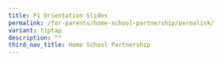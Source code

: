 ```yaml
---
title: P1 Orientation Slides
permalink: /for-parents/home-school-partnership/permalink/
variant: tiptap
description: ""
third_nav_title: Home School Partnership
---
```

